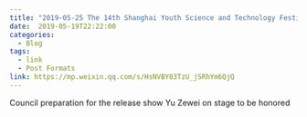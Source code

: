 ```yaml
---
title: "2019-05-25 The 14th Shanghai Youth Science and Technology Festival"
date:  2019-05-19T22:22:00
categories:
  - Blog
tags:
  - link
  - Post Formats
link: https://mp.weixin.qq.com/s/HsNVBY03TzU_jSRhYm6QjQ
---
```

Council preparation for the release show Yu Zewei on stage to be honored
